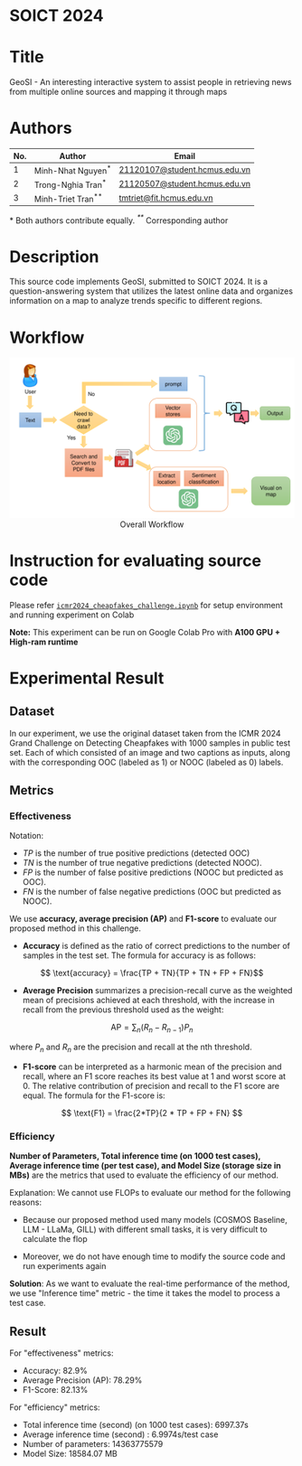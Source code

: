 
# SOICT 2024

# Title
GeoSI - An interesting interactive system to assist people in retrieving news from multiple online sources and mapping it through maps

# Authors
| No. | Author                        | Email |
|-----|-------------------------------|-------|
| 1   | Minh-Nhat Nguyen<sup>*</sup>           | 21120107@student.hcmus.edu.vn |
| 2   | Trong-Nghia Tran<sup>*</sup> | 21120507@student.hcmus.edu.vn |
| 3   | Minh-Triet Tran<sup>**</sup>  | tmtriet@fit.hcmus.edu.vn |

*<sup>*</sup>*  Both authors contribute equally.
*<sup>**</sup>*  Corresponding author


# Description
This source code implements GeoSI, submitted to SOICT 2024. It is a question-answering system that utilizes the latest online data and organizes information on a map to analyze trends specific to different regions.

# Workflow
<!-- ![Overall Workflow](assets/overall_flow.png "Overall Workflow") -->

<center>
  <img
    src="OverviewArchitecture.pdf"
  >
  <figcaption>Overall Workflow</figcaption>
</center>

# Instruction for evaluating source code
Please refer [`icmr2024_cheapfakes_challenge.ipynb`](icmr2024_cheapfake_challenge.ipynb) for setup environment and running experiment on Colab

**Note:** This experiment can be run on Google Colab Pro with **A100 GPU + High-ram runtime**

# Experimental Result
## Dataset
In our experiment, we use the original dataset taken from the ICMR 2024 Grand Challenge on Detecting Cheapfakes with 1000 samples in public test set. Each of which consisted of an image and two captions as inputs, along with the corresponding OOC (labeled as 1) or NOOC (labeled as 0) labels.

## Metrics
### Effectiveness
Notation:
* $TP$ is the number of true positive predictions (detected OOC)
* $TN$ is the number of true negative predictions (detected
NOOC).
* $FP$ is the number of false positive predictions (NOOC but
predicted as OOC).
* $FN$ is the number of false negative predictions (OOC but predicted as NOOC).

We use **accuracy, average precision (AP)** and **F1-score** to evaluate our proposed method in this challenge.

* **Accuracy** is defined as the ratio of correct predictions to the number of samples in the test set. The formula for accuracy is as follows:

$$ \text{accuracy} = \frac{TP + TN}{TP + TN + FP + FN}$$

* **Average Precision** summarizes a precision-recall curve as the weighted mean of precisions achieved at each threshold, with the increase in recall from the previous threshold used as the weight:

$$\text{AP} = \sum_n (R_n - R_{n-1}) P_n$$

where $P_n$ and $R_n$ are the precision and recall at the nth threshold.

* **F1-score** can be interpreted as a harmonic mean of the precision and recall, where an F1 score reaches its best value at 1 and worst score at 0. The relative contribution of precision and recall to the F1 score are equal. The formula for the F1-score is:

$$ \text{F1} = \frac{2*TP}{2 * TP + FP + FN} $$

### Efficiency
**Number of Parameters, Total inference time (on 1000 test cases), Average inference time (per test case), and Model Size (storage size in MBs)** are the metrics that used to evaluate the efficiency of our method.

Explanation: We cannot use FLOPs to evaluate our method for the following reasons:

* Because our proposed method used many models (COSMOS Baseline, LLM - LLaMa, GILL) with different small tasks, it is very difficult to calculate the flop

* Moreover, we do not have enough time to modify the source code and run experiments again

**Solution**: As we want to evaluate the real-time performance of the method, we use "Inference time" metric - the time it takes the model to process a test case.

## Result
For "effectiveness" metrics:
* Accuracy: 82.9%
* Average Precision (AP): 78.29%
* F1-Score: 82.13%

For "efficiency" metrics:
* Total inference time (second) (on 1000 test cases): 6997.37s
* Average inference time (second) : 6.9974s/test case
* Number of parameters: 14363775579
* Model Size: 18584.07 MB
